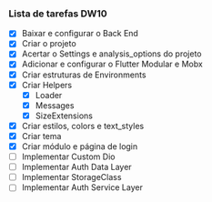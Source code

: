 ### Lista de tarefas DW10

- [x] Baixar e configurar o Back End
- [x] Criar o projeto
- [x] Acertar o Settings e analysis_options do projeto
- [x] Adicionar e configurar o Flutter Modular e Mobx
- [x] Criar estruturas de Environments 
- [x] Criar Helpers
  - [x] Loader
  - [x] Messages
  - [x] SizeExtensions
- [x] Criar estilos, colors e text_styles
- [x] Criar tema 
- [x] Criar módulo e página de login
- [ ] Implementar Custom Dio
- [ ] Implementar Auth Data Layer
- [ ] Implementar StorageClass
- [ ] Implementar Auth Service Layer